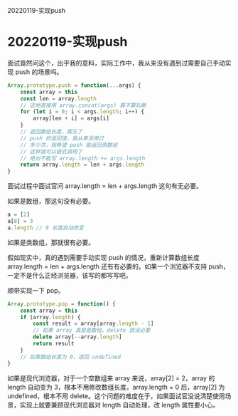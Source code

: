 20220119-实现push

# 20220119-实现push

面试竟然问这个，出乎我的意料，实际工作中，我从来没有遇到过需要自己手动实现 push 的场景吗。

```JavaScript
Array.prototype.push = function(...args) {
	const array = this
	const len = array.length
	// 这地直接用 array.concat(args) 算不算玩赖
	for (let i = 0; i < args.length; i++) {
		array[len + i] = args[i]
	}
	// 返回数组长度，我忘了
	// push 的返回值，我从来没用过
	// 多少次，我希望 push 能返回原数组
	// 这样就可以链式调用了
	// 绝对不能写 array.length += args.length
	return array.length = len + args.length
}
```

面试过程中面试官问 array.length = len + args.length 这句有无必要。

如果是数组，那这句没有必要。

```JavaScript
a = [2]
a[8] = 3
a.length // 9 长度自动改变
```

如果是类数组，那就很有必要。

假如现实中，真的遇到需要手动实现 push 的情况，重新计算数组长度 array.length = len + args.length 还有有必要的。如果一个浏览器不支持 push，一定不是什么正经浏览器，该写的都写写吧。

顺带实现一下 pop。

```JavaScript
Array.prototype.pop = function() {
	const array = this
	if (array.length) {
		const result = array[array.length - 1]
		// 如果 array 真是是数组，delete 就没必要
		delete array[--array.length] 
		return result
	}
	// 如果数组长度为 0，返回 undefined
}
```

如果是现代浏览器，对于一个空数组来 array 来说，array[2] = 2，array 的 length 自动变为 3，根本不用修改数组长度。array.length = 0 后，array[2] 为 undefined，根本不用 delete。这个问题的难度在于，如果面试官没说清楚使用场景，实现上就要兼顾现代浏览器对 length 自动处理，改 length 属性要小心。



























